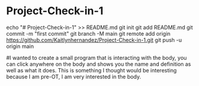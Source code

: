 # Project-Check-in-1
echo "# Project-Check-in-1" >> README.md
git init
git add README.md
git commit -m "first commit"
git branch -M main
git remote add origin https://github.com/Kaitlynhernandez/Project-Check-in-1.git
git push -u origin main

#I wanted to create a small program that is interacting with the body, you can click anywhere on the body and shows you the name and definition as well as what it does. This is something I thought would be interesting because I am pre-OT, I am very interested in the body.
